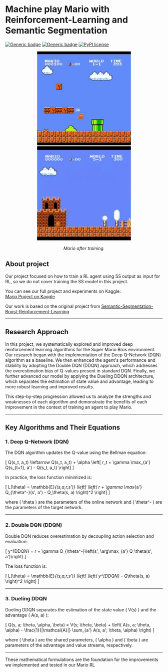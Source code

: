 # Machine play Mario with Reinforcement-Learning and Semantic Segmentation

[![Generic badge](https://img.shields.io/badge/Made_with-Python-blue.svg)](https://shields.io/)
[![Generic badge](https://img.shields.io/badge/Made_with-Kaggle-orange.svg)](https://shields.io/)
[![PyPI license](https://img.shields.io/pypi/l/ansicolortags.svg)](https://pypi.python.org/pypi/ansicolortags/)

<p align="center">
  <img src="./Images/1-1-mario.gif" width="300"/>
  <img src="./Images/5-1-mario.gif" width="300"/>
</p>
<p align="center">
    <em>Mario after training.</em>
</p>

## **About project**
Our project focused on how to train a RL agent using SS output as input for RL, so we do not cover training the SS model in this project. 

You can see our full project and experiments on Kaggle:  
[Mario Project on Kaggle](https://www.kaggle.com/code/kamuisi/mario-project)

Our work is based on the original project from [Semantic-Segmentation-Boost-Reinforcement-Learning](https://github.com/vpulab/Semantic-Segmentation-Boost-Reinforcement-Learning/tree/69eace77a3437f98b1b437074adee5a578803581/RL)

---

## **Research Approach**

In this project, we systematically explored and improved deep reinforcement learning algorithms for the Super Mario Bros environment. Our research began with the implementation of the Deep Q-Network (DQN) algorithm as a baseline. We then enhanced the agent's performance and stability by adopting the Double DQN (DDQN) approach, which addresses the overestimation bias of Q-values present in standard DQN. Finally, we further advanced our model by applying the Dueling DDQN architecture, which separates the estimation of state value and advantage, leading to more robust learning and improved results.

This step-by-step progression allowed us to analyze the strengths and weaknesses of each algorithm and demonstrate the benefits of each improvement in the context of training an agent to play Mario.

---

## **Key Algorithms and Their Equations**

### 1. Deep Q-Network (DQN)

The DQN algorithm updates the Q-value using the Bellman equation:

\[
Q(s_t, a_t) \leftarrow Q(s_t, a_t) + \alpha \left[ r_t + \gamma \max_{a'} Q(s_{t+1}, a') - Q(s_t, a_t) \right]
\]

In practice, the loss function minimized is:

\[
L(\theta) = \mathbb{E}_{(s,a,r,s')} \left[ \left( r + \gamma \max_{a'} Q_{\theta^-}(s', a') - Q_\theta(s, a) \right)^2 \right]
\]

where \( \theta \) are the parameters of the online network and \( \theta^- \) are the parameters of the target network.

---

### 2. Double DQN (DDQN)

Double DQN reduces overestimation by decoupling action selection and evaluation:

\[
y^{DDQN} = r + \gamma Q_{\theta^-}\left(s', \arg\max_{a'} Q_\theta(s', a')\right)
\]

The loss function is:

\[
L(\theta) = \mathbb{E}_{(s,a,r,s')} \left[ \left( y^{DDQN} - Q_\theta(s, a) \right)^2 \right]
\]

---

### 3. Dueling DDQN

Dueling DDQN separates the estimation of the state value \( V(s) \) and the advantage \( A(s, a) \):

\[
Q(s, a; \theta, \alpha, \beta) = V(s; \theta, \beta) + \left( A(s, a; \theta, \alpha) - \frac{1}{|\mathcal{A}|} \sum_{a'} A(s, a'; \theta, \alpha) \right)
\]

where \( \theta \) are the shared parameters, \( \alpha \) and \( \beta \) are parameters of the advantage and value streams, respectively.

---

These mathematical formulations are the foundation for the improvements we implemented and tested in our Mario RL